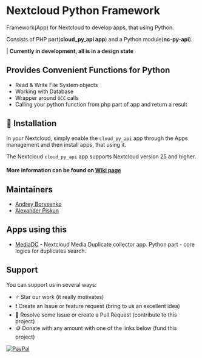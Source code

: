 # Nextcloud Python Framework

Framework(App) for Nextcloud to develop apps, that using Python.

Consists of PHP part(**cloud_py_api app**) and a Python module(**nc-py-api**).

| **Currently in development, all is in a design state**

## Provides Convenient Functions for Python

- Read & Write File System objects
- Working with Database
- Wrapper around `OCC` calls
- Calling your python function from php part of app and return a result

## 🚀 Installation

In your Nextcloud, simply enable the `cloud_py_api` app through the Apps management and then install apps, that using it.

The Nextcloud `cloud_py_api` app supports Nextcloud version 25 and higher.

#### More information can be found on [Wiki page](https://github.com/cloud_py_api/cloud_py_api/wiki)

## Maintainers

* [Andrey Borysenko](https://github.com/andrey18106)
* [Alexander Piskun](https://github.com/bigcat88)

## Apps using this

- [MediaDC](https://github.com/andrey18106/mediadc) - Nextcloud Media Duplicate collector app. Python part - core logics for duplicates search.

## Support

You can support us in several ways:

- ⭐ Star our work (it really motivates)
- ❗ Create an Issue or feature request (bring to us an excellent idea)
- 💁 Resolve some Issue or create a Pull Request (contribute to this project)
- 🪙 Donate with any amount with one of the links below (fund this project)

[![PayPal](https://www.paypalobjects.com/en_US/i/btn/btn_donate_LG.gif)](https://www.paypal.com/donate?hosted_button_id=H5PLJJMWLDNJQ)